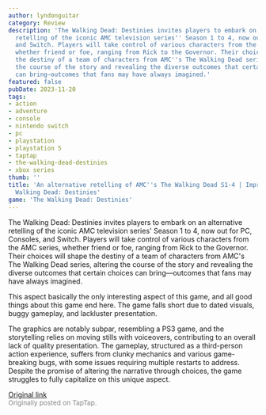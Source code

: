 ```yaml
---
author: lyndonguitar
category: Review
description: 'The Walking Dead: Destinies invites players to embark on an alternative
  retelling of the iconic AMC television series'' Season 1 to 4, now out for PC, Consoles,
  and Switch. Players will take control of various characters from the AMC series,
  whether friend or foe, ranging from Rick to the Governor. Their choices will shape
  the destiny of a team of characters from AMC''s The Walking Dead series, altering
  the course of the story and revealing the diverse outcomes that certain choices
  can bring—outcomes that fans may have always imagined.'
featured: false
pubDate: 2023-11-20
tags:
- action
- adventure
- console
- nintendo switch
- pc
- playstation
- playstation 5
- taptap
- the-walking-dead-destinies
- xbox series
thumb: ''
title: 'An alternative retelling of AMC''s The Walking Dead S1-4 | Impressions - The
  Walking Dead: Destinies'
game: 'The Walking Dead: Destinies'
---
```

The Walking Dead: Destinies invites players to embark on an alternative retelling of the iconic AMC television series' Season 1 to 4, now out for PC, Consoles, and Switch. Players will take control of various characters from the AMC series, whether friend or foe, ranging from Rick to the Governor. Their choices will shape the destiny of a team of characters from AMC's The Walking Dead series, altering the course of the story and revealing the diverse outcomes that certain choices can bring—outcomes that fans may have always imagined.

This aspect basically the only interesting aspect of this game, and all good things about this game end here.  The game falls short due to dated visuals, buggy gameplay, and lackluster presentation.

The graphics are notably subpar, resembling a PS3 game, and the storytelling relies on moving stills with voiceovers, contributing to an overall lack of quality presentation. The gameplay, structured as a third-person action experience, suffers from clunky mechanics and various game-breaking bugs, with some issues requiring multiple restarts to address. Despite the promise of altering the narrative through choices, the game struggles to fully capitalize on this unique aspect.

[Original link](https://www.taptap.io/post/6571234)<br><span style="font-size: 0.95em; color: #888;">Originally posted on TapTap.</span>